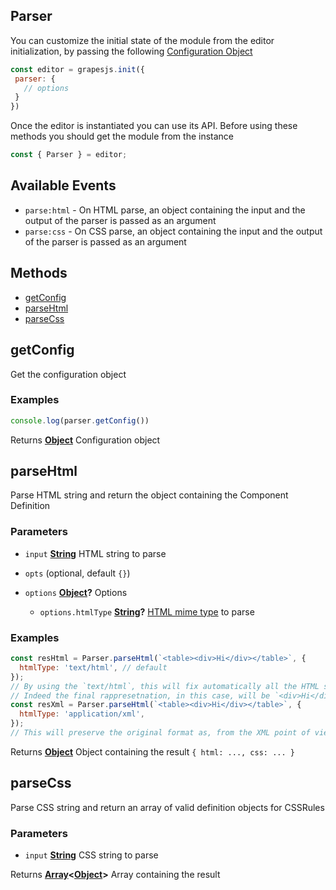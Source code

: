 <!-- Generated by documentation.js. Update this documentation by updating the source code. -->

## Parser

You can customize the initial state of the module from the editor initialization, by passing the following [Configuration Object][1]

```js
const editor = grapesjs.init({
 parser: {
   // options
 }
})
```

Once the editor is instantiated you can use its API. Before using these methods you should get the module from the instance

```js
const { Parser } = editor;
```

## Available Events

*   `parse:html` - On HTML parse, an object containing the input and the output of the parser is passed as an argument
*   `parse:css` - On CSS parse, an object containing the input and the output of the parser is passed as an argument

## Methods

*   [getConfig][2]
*   [parseHtml][3]
*   [parseCss][4]

## getConfig

Get the configuration object

### Examples

```javascript
console.log(parser.getConfig())
```

Returns **[Object][5]** Configuration object

## parseHtml

Parse HTML string and return the object containing the Component Definition

### Parameters

*   `input` **[String][6]** HTML string to parse
*   `opts`   (optional, default `{}`)
*   `options` **[Object][5]?** Options

    *   `options.htmlType` **[String][6]?** [HTML mime type][7] to parse

### Examples

```javascript
const resHtml = Parser.parseHtml(`<table><div>Hi</div></table>`, {
  htmlType: 'text/html', // default
});
// By using the `text/html`, this will fix automatically all the HTML syntax issues
// Indeed the final rappresetnation, in this case, will be `<div>Hi</div><table></table>`
const resXml = Parser.parseHtml(`<table><div>Hi</div></table>`, {
  htmlType: 'application/xml',
});
// This will preserve the original format as, from the XML point of view, is a valid format
```

Returns **[Object][5]** Object containing the result `{ html: ..., css: ... }`

## parseCss

Parse CSS string and return an array of valid definition objects for CSSRules

### Parameters

*   `input` **[String][6]** CSS string to parse

Returns **[Array][8]<[Object][5]>** Array containing the result

[1]: https://github.com/artf/grapesjs/blob/master/src/parser/config/config.js

[2]: #getconfig

[3]: #parsehtml

[4]: #parsecss

[5]: https://developer.mozilla.org/docs/Web/JavaScript/Reference/Global_Objects/Object

[6]: https://developer.mozilla.org/docs/Web/JavaScript/Reference/Global_Objects/String

[7]: https://developer.mozilla.org/en-US/docs/Web/API/DOMParser/parseFromString

[8]: https://developer.mozilla.org/docs/Web/JavaScript/Reference/Global_Objects/Array
